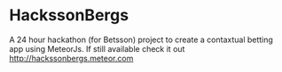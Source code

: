 HackssonBergs
=============

A 24 hour hackathon (for Betsson) project to create a contaxtual betting app using MeteorJs. If still available check it out http://hackssonbergs.meteor.com
